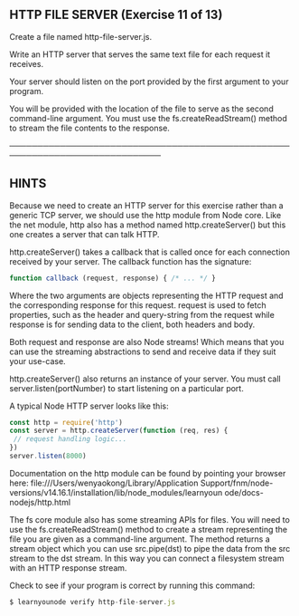 ## HTTP FILE SERVER (Exercise 11 of 13)

Create a file named http-file-server.js.

Write an HTTP server that serves the same text file for each request it
receives.

Your server should listen on the port provided by the first argument to
your program.

You will be provided with the location of the file to serve as the second
command-line argument. You must use the fs.createReadStream() method to
stream the file contents to the response.

─────────────────────────────────────────────────────────────────────────────

## HINTS

Because we need to create an HTTP server for this exercise rather than a
generic TCP server, we should use the http module from Node core. Like the
net module, http also has a method named http.createServer() but this one
creates a server that can talk HTTP.

http.createServer() takes a callback that is called once for each
connection received by your server. The callback function has the
signature:

```js
function callback (request, response) { /* ... */ }
```

Where the two arguments are objects representing the HTTP request and the
corresponding response for this request. request is used to fetch
properties, such as the header and query-string from the request while
response is for sending data to the client, both headers and body.

Both request and response are also Node streams! Which means that you can
use the streaming abstractions to send and receive data if they suit your
use-case.

http.createServer() also returns an instance of your server. You must call
server.listen(portNumber) to start listening on a particular port.

A typical Node HTTP server looks like this:

```js
const http = require('http')
const server = http.createServer(function (req, res) {
 // request handling logic...
})
server.listen(8000)
```

Documentation on the http module can be found by pointing your browser
here: file:///Users/wenyaokong/Library/Application
Support/fnm/node-versions/v14.16.1/installation/lib/node_modules/learnyoun
ode/docs-nodejs/http.html

The fs core module also has some streaming APIs for files. You will need
to use the fs.createReadStream() method to create a stream representing
the file you are given as a command-line argument. The method returns a
stream object which you can use src.pipe(dst) to pipe the data from the
src stream to the dst stream. In this way you can connect a filesystem
stream with an HTTP response stream.

Check to see if your program is correct by running this command:

```js
$ learnyounode verify http-file-server.js
```
